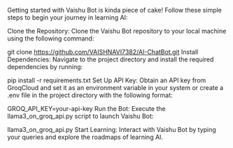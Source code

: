 
Getting started with Vaishu Bot is kinda piece of cake! Follow these simple steps to begin your journey in learning AI:

Clone the Repository: Clone the Vaishu Bot repository to your local machine using the following command:

git clone https://github.com/VAISHNAVI7382/AI-ChatBot.git
Install Dependencies: Navigate to the project directory and install the required dependencies by running:

pip install -r requirements.txt
Set Up API Key: Obtain an API key from GroqCloud and set it as an environment variable in your system or create a .env file in the project directory with the following format:

GROQ_API_KEY=your-api-key
Run the Bot: Execute the llama3_on_groq_api.py script to launch Vaishu Bot:

llama3_on_groq_api.py
Start Learning: Interact with Vaishu Bot by typing your queries and explore the roadmaps of learning AI.
